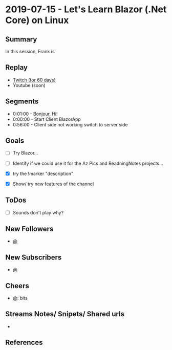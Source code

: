 
# 2019-07-15 - Let's Learn Blazor (.Net Core) on Linux

Summary
-------

In this session, Frank is 

Replay
------

- [Twitch (for 60 days)](https://www.twitch.tv/videos/)
- Youtube (soon)


Segments
--------

- 0:01:00 - Bonjour, Hi!
- 0:00:00 - Start Client BlazorApp
- 0:56:00 - Client side not working switch to server side



Goals
-----

- [ ] Try Blazor...
- [ ] Identify if we could use it for the Az Pics and ReadningNotes projects...
- [X] try the !marker "description"
- [X] Show/ try new features of the channel



ToDos
-----
- [ ] Sounds don't play why?


New Followers
-------------

- [@](https://www.twitch.tv/)


New Subscribers
---------------

- [@](https://www.twitch.tv/)



Cheers
------

- [@](https://www.twitch.tv/):  bits



Streams Notes/ Snipets/ Shared urls
-----------------------------------

- 


References
----------


